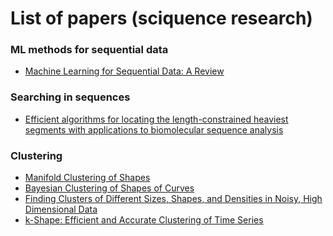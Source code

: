 # List of papers (sciquence research)

### ML methods for sequential data
 * [Machine Learning for Sequential Data: A Review](http://web.engr.oregonstate.edu/~tgd/publications/mlsd-ssspr.pdf)
 
 
### Searching in sequences
* [Efficient algorithms for locating the
length-constrained heaviest segments
with applications to biomolecular
sequence analysis](http://www.csie.ntu.edu.tw/~kmchao/papers/2002_jcss.pdf)

### Clustering
* [Manifold Clustering of Shapes](http://www.cs.ucr.edu/~eamonn/ManifoldShapeClustering.pdf)
* [Bayesian Clustering of Shapes of Curves](https://arxiv.org/pdf/1504.00377.pdf)
* [Finding Clusters of Different Sizes, Shapes, and Densities in Noisy,
High Dimensional Data](http://www-users.cs.umn.edu/~kumar/papers/SIAM_snn.pdf)
* [k-Shape: Efficient and Accurate Clustering of Time Series](http://www1.cs.columbia.edu/~jopa/Papers/PaparrizosSIGMOD2015.pdf)
